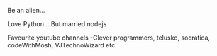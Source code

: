Be an alien...

Love Python...
But married nodejs

Favourite youtube channels -Clever programmers, telusko, socratica, codeWithMosh, VJTechnoWizard etc
